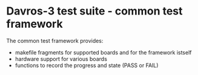 # Davros-3 test suite - common test framework

The common test framework provides:

* makefile fragments for supported boards and for the framework istself
* hardware support for various boards
* functions to record the progress and state (PASS or FAIL)

